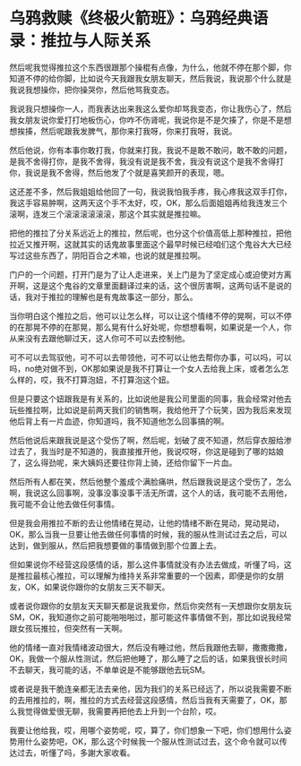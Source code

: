 # 乌鸦救赎《终极火箭班》：乌鸦经典语录：推拉与人际关系

然后呢我觉得推拉这个东西很跟那个操棍有点像，为什么，他就不停在那个脚，你知道不停的给你脚，比如说今天我跟我女朋友聊天，然后我说，我说那个什么就是我说我想操你，把你操哭你，然后他骂我变态。

我说我只想操你一人，而我表达出来我这么爱你却骂我变态，你让我伤心了，然后我女朋友说你爱打打地板伤心，你咋不伤肾呢，我说你是不是欠揍了，你是不是想想挨揍，然后呢跟我发脾气，那你来打我呀，你来打我呀，我说。

然后他说，你有本事你敢打我，你就来打我，我说不是敢不敢问，敢不敢的问题，是我不舍得打你，是我不舍得，我没有说是我不舍，我没有说这个是我不舍得打你，我说是我不舍得，然后他发了个就是喜笑颜开的表现，嗯。

这还差不多，然后我姐姐给他回了一句，我说我怕我手疼，我心疼我这双手打你，我这手容易肿啊，这两天这个手不太好，哎，OK，那么后面姐姐再给我连发三个滚啊，连发三个滚滚滚滚滚滚，那这个其实就是推拉嘛。

把他的推拉了分关系远近上的推拉，然后呢，也分这个价值高低上那种推拉，把他拉近又推开啊，这就其实的话鬼故事里面这个最早时候已经咱们这个鬼谷大大已经写过这些东西了，阴阳百合之术嘛，也说的就是推拉啊。

门户的一个问题，打开门是为了让人走进来，关上门是为了坚定成心或迫使对方离开啊，这是这个鬼谷的文章里面翻译过来的话，这个很厉害啊，这两句话不是说的话，我对于推拉的理解也是有鬼故事这一部分，那么。

当你明白这个推拉之后，他可以让怎么样，可以让这个情绪不停的晃啊，可以不停的在那晃不停的在那晃，那么晃有什么好处呢，你想想看啊，如果说是一个人，你从来没有去跟他聊过天，这人你可不可以去控制他。

可不可以去驾驭他，可不可以去带领他，可不可以让他去帮你办事，可以吗，可以吗，no绝对做不到，OK那如果说是我不打算让一个女人去给我上床，或者怎么怎么样的，哎，我不打算泡妞，不打算泡这个妞。

但是只要这个妞跟我是有关系的，比如说他是我公司里面的同事，我会经常对他去玩些推拉啊，比如说是前两天我们的销售啊，我给他开了个玩笑，因为我后来发现他后背上有一片血迹，你知道吗，我不知道他怎么回事搞的啊。

然后他说后来跟我说是这个受伤了啊，然后呢，划破了皮不知道，然后穿衣服给渗过去了，我当时是不知道的，我直接推开他，我说哎呀，你这是碰到了哪的姑娘了，这么得劲呢，来大姨妈还要往你背上骑，还给你留下一片血。

然后所有人都在笑，然后他整个羞成个满脸痛哄，然后跟我说是这个受伤了，怎么啊，我说这么回事啊，没事没事没事干活无所谓，这个人的话，我可能不去用他，我可能不会让他去做任何事情。

但是我会用推拉不断的去让他情绪在晃动，让他的情绪不断在晃动，晃动晃动，OK，那么当我一旦要让他去做任何事情的时候，我的服从性测试过去之后，可以达到，做到服从，然后把我想要做的事情做到那个位置上去。

但如果说你不经营这段感情的话，那么这件事情就没有办法去做成，听懂了吗，这是推拉最核心推拉，可以理解为维持关系非常重要的一个因素，即便是你的女朋友，OK，如果说你跟你的女朋友三天不聊天。

或者说你跟你的女朋友天天聊天都是说我爱你，然后你突然有一天想跟你女朋友玩SM，OK，我知道你之前可能啪啪啪过，那可能这件事情做不到，那比如说我经常跟女孩玩推拉，但突然有一天啊。

他的情绪一直对我情绪波动很大，然后没有睡过他，然后我跟他去聊，撒撒撒撒，OK，我做一个服从性测试，然后把他睡了，那么睡了之后的话，如果我很长时间不去聊天，我可能的话，不单单说是不能够跟他去玩SM。

或者说是我干脆连亲都无法去亲他，因为我们的关系已经远了，所以说我需要不断的去用推拉的，啊，推拉的方式去经营这段感情，然后当我有天需要了，OK，那么我觉得做爱很无聊，我需要再把他去上升到一个台阶，哎。

我要让他给我，哎，用哪个姿势呢，哎，算了，你们想象一下吧，你们想用什么姿势用什么姿势吧，OK，那么这个时候我一个服从性测试过去，这个命令就可以传达过去，听懂了吗，多謝大家收看。

